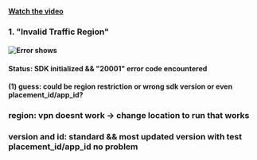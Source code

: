 

#### [Watch the video](https://github.com/winniethebear424/pangle_ads_sdk/raw/refs/heads/main/app/images/33_1742570946.mp4)

### 1. "Invalid Traffic Region"
#### ![Error shows](https://raw.githubusercontent.com/winniethebear424/Pangle_Ads_SDK/b836f428ac7e4a25cce852098cc2b6a1b560a48c/app/images/Screenshot%202025-03-19%20at%201.42.49%E2%80%AFPM.png)

#### Status: SDK initialized && "20001" error code encountered
#### (1) guess: could be region restriction or wrong sdk version or even placement_id/app_id?
###  region: vpn doesnt work -> change location to run that works
###  version and id: standard && most updated version with test placement_id/app_id no problem

